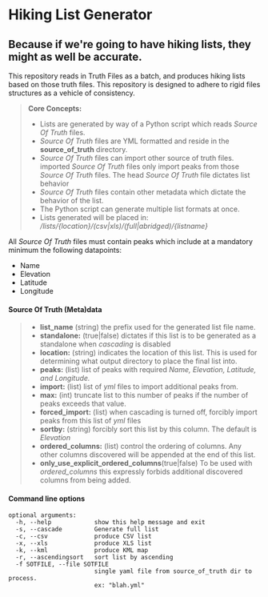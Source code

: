 Hiking List Generator
===================

## Because if we're going to have hiking lists, they might as well be accurate.

This repository reads in Truth Files as a batch, and produces hiking lists based on those truth files. This repository is designed to adhere to rigid files structures as a vehicle of consistency.

> **Core Concepts:**
>
>  - Lists are generated by way of a Python script which reads *Source Of Truth* files.
>  - *Source Of Truth* files are YML formatted and reside in the **source_of_truth** directory.
>  - *Source Of Truth* files can import other source of truth files. imported *Source Of Truth* files only import peaks from those *Source Of Truth* files. The head *Source Of Truth* file dictates list behavior
>  - *Source Of Truth* files contain other metadata which dictate the behavior of the list.
>  - The Python script can generate multiple list formats at once.
>  - Lists generated will be placed in:   */lists/{location}/(csv|xls)/(full|abridged)/{listname}*



All *Source Of Truth* files must contain peaks which include at a mandatory minimum the following datapoints:

- Name
- Elevation
- Latitude
- Longitude


#### Source Of Truth (Meta)data
> - **list_name** (string) the prefix used for the generated list file name.
> - **standalone:** (true|false) dictates if this list is to be generated as a standalone when *cascading* is disabled
> - **location:** (string) indicates the location of this list. This is used for determining what output directory to place the final list into.
> - **peaks:** (list) list of peaks with required *Name, Elevation, Latitude, and Longitude.*
> - **import:** (list) list of *yml* files to import additional peaks from.
> - **max:** (int) truncate list to this number of peaks if the number of peaks exceeds that value.
> - **forced_import:** (list) when cascading is turned off, forcibly import peaks from this list of *yml* files
> - **sortby:** (string) forcibly sort this list by this column. The default is *Elevation*
> - **ordered_columns:** (list) control the ordering of columns. Any other columns discovered will be appended at the end of this list.
> - **only_use_explicit_ordered_columns**(true|false) To be used with *ordered_columns* this expressly forbids additional discovered columns from being added.

#### Command line options

```
optional arguments:
  -h, --help            show this help message and exit
  -s, --cascade         Generate full list
  -c, --csv             produce CSV list
  -x, --xls             produce XLS list
  -k, --kml             produce KML map
  -r, --ascendingsort   sort list by ascending
  -f SOTFILE, --file SOTFILE
                        single yaml file from source_of_truth dir to process.
                        ex: "blah.yml"
```
